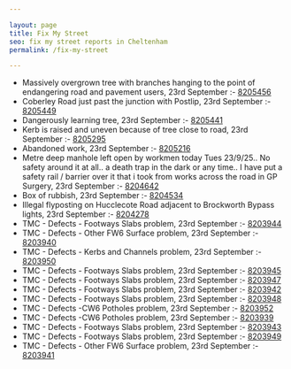 ```yaml
---

layout: page
title: Fix My Street
seo: fix my street reports in Cheltenham
permalink: /fix-my-street

---
```


<!-- fix_marker starts -->

- Massively overgrown tree with branches hanging to the point of endangering road and pavement users, 23rd September :- [8205456](https://www.fixmystreet.com/report/8205456)
- Coberley Road just past the junction with Postlip, 23rd September :- [8205449](https://www.fixmystreet.com/report/8205449)
- Dangerously learning tree, 23rd September :- [8205441](https://www.fixmystreet.com/report/8205441)
- Kerb is raised and uneven because of tree close to road, 23rd September :- [8205295](https://www.fixmystreet.com/report/8205295)
- Abandoned work, 23rd September :- [8205216](https://www.fixmystreet.com/report/8205216)
- Metre deep manhole left open by workmen today Tues 23/9/25.. No safety around it at all.. a death trap in the dark or any time.. I have put a safety rail / barrier over it that i took from works across the road in GP Surgery, 23rd September :- [8204642](https://www.fixmystreet.com/report/8204642)
- Box of rubbish, 23rd September :- [8204534](https://www.fixmystreet.com/report/8204534)
- Illegal flyposting on Hucclecote Road adjacent to Brockworth Bypass lights, 23rd September :- [8204278](https://www.fixmystreet.com/report/8204278)
- TMC - Defects - Footways Slabs problem, 23rd September :- [8203944](https://www.fixmystreet.com/report/8203944)
- TMC - Defects - Other FW6  Surface problem, 23rd September :- [8203940](https://www.fixmystreet.com/report/8203940)
- TMC - Defects - Kerbs and Channels problem, 23rd September :- [8203950](https://www.fixmystreet.com/report/8203950)
- TMC - Defects - Footways Slabs problem, 23rd September :- [8203945](https://www.fixmystreet.com/report/8203945)
- TMC - Defects - Footways Slabs problem, 23rd September :- [8203947](https://www.fixmystreet.com/report/8203947)
- TMC - Defects - Footways Slabs problem, 23rd September :- [8203942](https://www.fixmystreet.com/report/8203942)
- TMC - Defects - Footways Slabs problem, 23rd September :- [8203948](https://www.fixmystreet.com/report/8203948)
- TMC - Defects -CW6 Potholes  problem, 23rd September :- [8203952](https://www.fixmystreet.com/report/8203952)
- TMC - Defects -CW6 Potholes  problem, 23rd September :- [8203939](https://www.fixmystreet.com/report/8203939)
- TMC - Defects - Footways Slabs problem, 23rd September :- [8203943](https://www.fixmystreet.com/report/8203943)
- TMC - Defects - Footways Slabs problem, 23rd September :- [8203949](https://www.fixmystreet.com/report/8203949)
- TMC - Defects - Other FW6  Surface problem, 23rd September :- [8203941](https://www.fixmystreet.com/report/8203941)

<!-- fix_marker ends -->